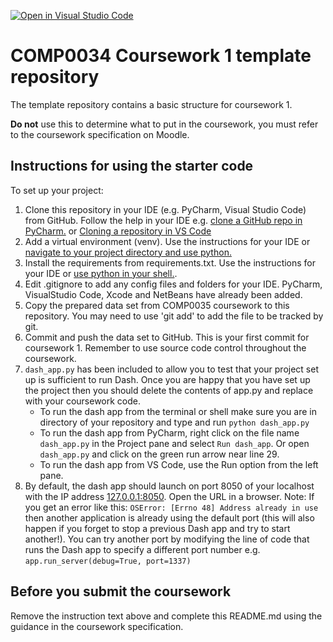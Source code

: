[![Open in Visual Studio Code](https://classroom.github.com/assets/open-in-vscode-f059dc9a6f8d3a56e377f745f24479a46679e63a5d9fe6f495e02850cd0d8118.svg)](https://classroom.github.com/online_ide?assignment_repo_id=6712702&assignment_repo_type=AssignmentRepo)
# COMP0034 Coursework 1 template repository

The template repository contains a basic structure for coursework 1.

**Do not** use this to determine what to put in the coursework, you must refer to the coursework specification on
Moodle.

## Instructions for using the starter code

To set up your project:

1. Clone this repository in your IDE (e.g. PyCharm, Visual Studio Code) from GitHub. Follow the help in your IDE
   e.g. [clone a GitHub repo in PyCharm.](https://www.jetbrains.com/help/pycharm/manage-projects-hosted-on-github.html#clone-from-GitHub)
   or [Cloning a repository in VS Code](https://code.visualstudio.com/docs/editor/github#_cloning-a-repository)
2. Add a virtual environment (venv). Use the instructions for your IDE
   or [navigate to your project directory and use python.](https://packaging.python.org/guides/installing-using-pip-and-virtual-environments/)
3. Install the requirements from requirements.txt. Use the instructions for your IDE
   or [use python in your shell.](https://pip.pypa.io/en/latest/user_guide/#requirements-files).
4. Edit .gitignore to add any config files and folders for your IDE. PyCharm, VisualStudio Code, Xcode and NetBeans have
   already been added.
5. Copy the prepared data set from COMP0035 coursework to this repository. You may need to use 'git add' to add the file
   to be tracked by git.
6. Commit and push the data set to GitHub. This is your first commit for coursework 1. Remember to use source code
   control throughout the coursework.
7. `dash_app.py` has been included to allow you to test that your project set up is sufficient to run Dash. Once you are
   happy that you have set up the project then you should delete the contents of app.py and replace with your coursework
   code.
    - To run the dash app from the terminal or shell make sure you are in directory of your repository and type and
      run `python dash_app.py`
    - To run the dash app from PyCharm, right click on the file name `dash_app.py` in the Project pane and
      select `Run dash_app`. Or open `dash_app.py` and click on the green run arrow near line 29.
    - To run the dash app from VS Code, use the Run option from the left pane.
8. By default, the dash app should launch on port 8050 of your localhost with the IP
   address [127.0.0.1:8050](http://127.0.0.1:8050/). Open the URL in a browser. Note: If you get an error like
   this: `OSError: [Errno 48] Address already in use` then another application is already using the default port (this
   will also happen if you forget to stop a previous Dash app and try to start another!). You can try another port by
   modifying the line of code that runs the Dash app to specify a different port number
   e.g. `app.run_server(debug=True, port=1337)`

## Before you submit the coursework

Remove the instruction text above and complete this README.md using the guidance in the coursework specification.

